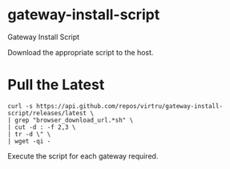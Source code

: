 # gateway-install-script
Gateway Install Script

Download the appropriate script to the host.

# Pull the Latest
```
curl -s https://api.github.com/repos/virtru/gateway-install-script/releases/latest \
| grep "browser_download_url.*sh" \
| cut -d : -f 2,3 \
| tr -d \" \
| wget -qi -
```
Execute the script for each gateway required.

